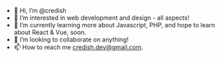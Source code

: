 - 👋 Hi, I’m @credish
- 👀 I’m interested in web development and design - all aspects!
- 🌱 I’m currently learning more about Javascript, PHP, and hope to learn about React & Vue, soon.
- 💞️ I’m looking to collaborate on anything!
- 📫 How to reach me credish.dev@gmail.com.

<!---
credish/credish is a ✨ special ✨ repository because its `README.md` (this file) appears on your GitHub profile.
You can click the Preview link to take a look at your changes.
--->
